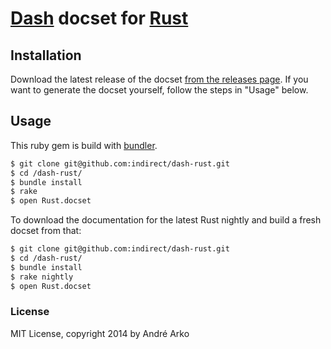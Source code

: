 # [Dash](http://kapeli.com/dash) docset for [Rust](http://rust-lang.org)

## Installation

Download the latest release of the docset [from the releases page](https://github.com/indirect/dash-rust/releases). If you want to generate the docset yourself, follow the steps in "Usage" below.

## Usage
This ruby gem is build with [bundler](https://bundler.io/).

```bash
$ git clone git@github.com:indirect/dash-rust.git
$ cd /dash-rust/
$ bundle install
$ rake
$ open Rust.docset
```

To download the documentation for the latest Rust nightly and build a
fresh docset from that:

```bash
$ git clone git@github.com:indirect/dash-rust.git
$ cd /dash-rust/
$ bundle install
$ rake nightly
$ open Rust.docset
```

### License

MIT License, copyright 2014 by André Arko
